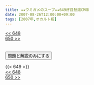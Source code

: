 ```yaml
---
title: ★★ウミガメのスープ★★649杯目熱湯CM味
date: 2007-08-26T12:00:00+09:00
tags: [2007年,オカルト板]
---
```

<div class="th_left"><a href="../648"><< 648</a></div>
<div class="th_right"><a href="../650">650 >></a></div>
<br><br>
<script src="../../js/cupsoup.js"></script>
<form>
<input type="button" value="問題と解説のみにする" onClick="toggleCupsoup()">
</form>
{{< 649 >}}
<div class="th_left"><a href="../648"><< 648</a></div>
<div class="th_right"><a href="../650">650 >></a></div>